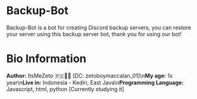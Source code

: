# Backup-Bot

Backup-Bot is a bot for creating Discord backup servers, you can restore your server using this backup server bot, thank you for using our bot!

# Bio Information

**Author:** ItsMeZeto 🇵🇸✊🏻 [DC: zetoboymaccalan_01]\n**My age:** 1x year\n**Live in:** Indonesia - Kediri, East Java\n**Programming Language:** Javascript, html, python [Currently studying it]